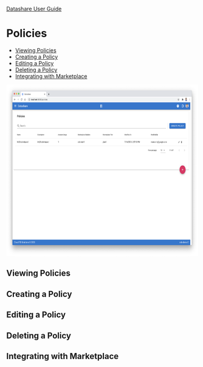 [Datashare User Guide](./README.md)

# Policies
* [Viewing Policies](#viewing_policies)
* [Creating a Policy](#creating_a_policy)
* [Editing a Policy](#editing_a_policy)
* [Deleting a Policy](#deleting_a_policy)
* [Integrating with Marketplace](#integrating_with_marketplace)

<p align="center">
  <img src="./assets/policies_list_ui.png" alt="Policies List UI" height="450"/>
</p>

## <a name="viewing_policies">Viewing Policies</a>

## <a name="creating_a_policy">Creating a Policy</a>

## <a name="editing_a_policy">Editing a Policy</a>

## <a name="deleting_a_policy">Deleting a Policy</a>

## <a name="integrating_with_marketplace">Integrating with Marketplace</a>